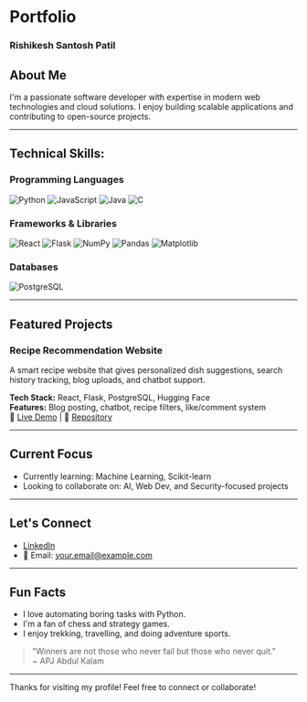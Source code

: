 # Portfolio

### Rishikesh Santosh Patil

## About Me

I'm a passionate software developer with expertise in modern web technologies and cloud solutions. I enjoy building scalable applications and contributing to open-source projects.

---

## Technical Skills:
 
### Programming Languages  
![Python](https://img.shields.io/badge/-Python-3776AB?style=flat&logo=python&logoColor=white)
![JavaScript](https://img.shields.io/badge/-JavaScript-F7DF1E?style=flat&logo=javascript&logoColor=black)
![Java](https://img.shields.io/badge/-Java-007396?style=flat&logo=java&logoColor=white)
![C](https://img.shields.io/badge/-C-00599C?style=flat&logo=c&logoColor=white)

### Frameworks & Libraries  
![React](https://img.shields.io/badge/-React-61DAFB?style=flat&logo=react&logoColor=black)
![Flask](https://img.shields.io/badge/-Flask-000000?style=flat&logo=flask&logoColor=white)
![NumPy](https://img.shields.io/badge/-NumPy-013243?style=flat&logo=numpy&logoColor=white)
![Pandas](https://img.shields.io/badge/-Pandas-150458?style=flat&logo=pandas&logoColor=white)
![Matplotlib](https://img.shields.io/badge/-Matplotlib-11557C?style=flat&logo=matplotlib&logoColor=white)

### Databases  
![PostgreSQL](https://img.shields.io/badge/-PostgreSQL-336791?style=flat&logo=postgresql&logoColor=white)

---

## Featured Projects

### Recipe Recommendation Website
A smart recipe website that gives personalized dish suggestions, search history tracking, blog uploads, and chatbot support.

**Tech Stack:** React, Flask, PostgreSQL, Hugging Face  
**Features:** Blog posting, chatbot, recipe filters, like/comment system  
🔗 [Live Demo](https://youtu.be/5vj0ww5LQek) | 📖 [Repository](https://github.com/Rishi-Is-Cool/RecipeWeb)

---

## Current Focus

- Currently learning: Machine Learning, Scikit-learn  
- Looking to collaborate on: AI, Web Dev, and Security-focused projects

---

## Let's Connect

- [LinkedIn](https://www.linkedin.com/in/rishikesh-patil-486194312/)
- 📧 Email: [your.email@example.com](mailto:rishikeshpatil0605@gmail.com)

---

## Fun Facts

- I love automating boring tasks with Python.  
- I'm a fan of chess and strategy games.  
- I enjoy trekking, travelling, and doing adventure sports.   

> "Winners are not those who never fail but those who never quit."  
> ~ APJ Abdul Kalam

---

Thanks for visiting my profile! Feel free to connect or collaborate!